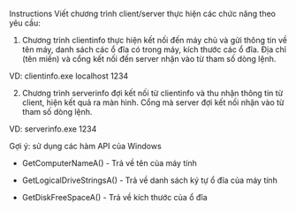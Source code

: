 Instructions
Viết chương trình client/server thực hiện các chức năng theo yêu cầu:

1. Chương trình clientinfo thực hiện kết nối đến máy chủ và gửi thông tin về tên máy, danh sách các ổ đĩa có trong máy, kích thước các ổ đĩa. 
Địa chỉ (tên miền) và cổng kết nối đến server nhận vào từ tham số dòng lệnh.

VD: clientinfo.exe localhost 1234

2. Chương trình serverinfo đợi kết nối từ clientinfo và thu nhận thông tin từ client, hiện kết quả ra màn hình. 
Cổng mà server đợi kết nối nhận vào từ tham số dòng lệnh.

VD: serverinfo.exe 1234


Gợi ý: sử dụng các hàm API của Windows


+ GetComputerNameA() - Trả về tên của máy tính

+ GetLogicalDriveStringsA() - Trả về danh sách ký tự ổ đĩa của máy tính

+ GetDiskFreeSpaceA() - Trả về kích thước của ổ đĩa


